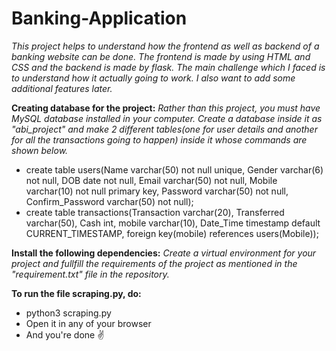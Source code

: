 # Banking-Application

*This project helps to understand how the frontend as well as backend of a banking website can be done. The frontend is made by using HTML and CSS and the backend is made by flask. The main challenge which I faced is to understand how it actually going to work. I also want to add some additional features later.*

**Creating database for the project:**
 *Rather than this project, you must have MySQL database installed in your computer. Create a database inside it as "abi_project" and make 2 different tables(one for user details and another for all the transactions going to happen) inside it whose commands are shown below.*
- create table users(Name varchar(50) not null unique, Gender varchar(6) not null, DOB date not null, Email varchar(50) not null, Mobile varchar(10) not null primary key, Password varchar(50) not null, Confirm_Password varchar(50) not null);
- create table transactions(Transaction varchar(20), Transferred varchar(50), Cash int, mobile varchar(10), Date_Time timestamp default CURRENT_TIMESTAMP, foreign key(mobile) references users(Mobile));

**Install the following dependencies:**
 *Create a virtual environment for your project and fullfill the requirements of the project as mentioned in the "requirement.txt" file in the repository.*

**To run the file scraping.py, do:**
- python3 scraping.py
- Open it in any of your browser
- And you're done ✌️
